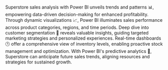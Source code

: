 Superstore sales analysis with Power BI unveils trends and patterns 📊, empowering data-driven decision-making for enhanced profitability.
Through dynamic visualizations 📈, Power BI illuminates sales performance across product categories, regions, and time periods.
Deep dive into customer segmentation 🎯 reveals valuable insights, guiding targeted marketing strategies and personalized experiences.
Real-time dashboards 🕒 offer a comprehensive view of inventory levels, enabling proactive stock management and optimization.
With Power BI's predictive analytics 🧠, Superstore can anticipate future sales trends, aligning resources and strategies for sustained growth.
